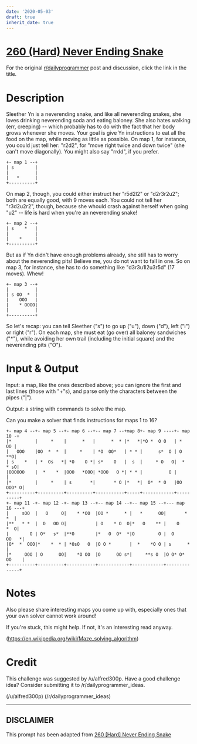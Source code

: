 ```yaml
---
date: '2020-05-03'
draft: true
inherit_date: true
---
```


# [260 (Hard) Never Ending Snake](https://www.reddit.com/r/dailyprogrammer/comments/4cw095/20160401_challenge_260_hard_never_ending_snake/)

For the original [r/dailyprogrammer](https://www.reddit.com/r/dailyprogrammer/) post and discussion, click the link in the title.

# Description
Sleether Yn is a neverending snake, and like all neverending snakes, she loves drinking neverending soda and eating baloney. She also hates walking (err, creeping) -- which probably has to do with the fact that her body grows whenever she moves. Your goal is give Yn instructions to eat all the food on the map, while moving as little as possible. On map 1, for instance, you could just tell her: "r2d2", for "move right twice and down twice" (she can't move diagonally). You might also say "rrdd", if you prefer.


```
+- map 1 --+
| s        |
|          |
|   *      |
+----------+
```
On map 2, though, you could either instruct her "r5d2l2" or "d2r3r2u2"; both are equally good, with 9 moves each. You could not tell her "r3d2u2r2", though, because she whould crash against herself when going "u2" -- life is hard when you're an neverending snake!


```
+- map 2 --+
| s    *   |
|          |
|    *     |
+----------+
```
But as if Yn didn't have enough problems already, she still has to worry about the neverending pits! Believe me, you do not want to fall in one. So on map 3, for instance, she has to do something like "d3r3u1l2u3r5d" (17 moves). Whew!


```
+- map 3 --+
|          |
| s OO  *  |
|    OOO   |
|    * OOOO|
|          |
+----------+
```
So let's recap: you can tell Sleether ("s") to go up ("u"), down ("d"), left ("l") or right ("r"). On each map, she must eat (go over) all baloney sandwiches ("*"), while avoiding her own trail (including the initial square) and the neverending pits ("O").

# Input & Output
Input: a map, like the ones described above; you can ignore the first and last lines (those with "+"s), and parse only the characters between the pipes ("|").

Output: a string with commands to solve the map.

Can you make a solver that finds instructions for maps 1 to 16?


```
+- map 4 --+- map 5 --+- map 6 --+-- map 7 --+map 8+- map 9 ----+- map 10 -+
|*         |     *    |      *   |      *  * |*   *|*O *  O O   | *     OO |
|   OOO    |OO  *  *  |     *    | *O  OO*   | * * |      s*  O | O     **O|
| s    *   | *  Os   *| *O    O *| s*    O   |  s  |     * O   O|  *   * sO|
|OOOOOO    |  *    *  |OOO   *OOO| *OOO   O *| * * |          O |          |
|*         |     *    | s       *|       * O |*   *|  O*  * O   |OO  OOO* O|
+----------+----------+----------+-----------+-----+------------+----------+
+- map 11 -+- map 12 -+- map 13 --+-- map 14 --+-- map 15 --+--- map 16 ---+
|     sOO  |   O     O|    * *OO  |OO *      * |   *      OO|       *   *  |
|**   * *  |  O   OO O|           | O    * O  O|*   O    ** |    O     *  O|
|        O | O*   s*  |**O        |*   O  O*  *|O         O |  O     OO   *|
|O*  *  OOO|*    *  * | *OsO   O  |O O *       |  *    *O O | s      *     |
|*     OOO | O      OO|    *O OO  |O      OO s*|     **s O  |O O* O* OO    |
+----------+----------+-----------+------------+------------+--------------+
```
# Notes
Also please share interesting maps you come up with, especially ones that your own solver cannot work around!

If you're stuck, this might help. If not, it's an interesting read anyway.

(https://en.wikipedia.org/wiki/Maze_solving_algorithm)
# Credit
This challenge was suggested by /u/alfred300p. Have a good challenge idea? Consider submitting it to /r/dailyprogrammer_ideas.

(/u/alfred300p)
(/r/dailyprogrammer_ideas)

----
## **DISCLAIMER**
This prompt has been adapted from [260 [Hard] Never Ending Snake](https://www.reddit.com/r/dailyprogrammer/comments/4cw095/20160401_challenge_260_hard_never_ending_snake/
)
